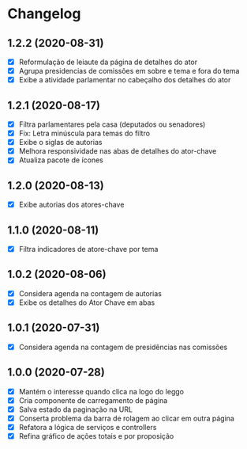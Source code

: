# Changelog

## 1.2.2 (2020-08-31)
- [x] Reformulação de leiaute da página de detalhes do ator
- [x] Agrupa presidencias de comissões em sobre e tema e fora do tema
- [x] Exibe a atividade parlamentar no cabeçalho dos detalhes do ator

## 1.2.1 (2020-08-17)
- [x] Filtra parlamentares pela casa (deputados ou senadores)
- [x] Fix: Letra minúscula para temas do filtro
- [x] Exibe o siglas de autorias
- [x] Melhora responsividade nas abas de detalhes do ator-chave
- [x] Atualiza pacote de ícones

## 1.2.0 (2020-08-13)
- [x] Exibe autorias dos atores-chave

## 1.1.0 (2020-08-11)
- [x] Filtra indicadores de atore-chave por tema

## 1.0.2 (2020-08-06)
- [x] Considera agenda na contagem de autorias
- [x] Exibe os detalhes do Ator Chave em abas

## 1.0.1 (2020-07-31)
- [x] Considera agenda na contagem de presidências nas comissões

## 1.0.0 (2020-07-28)

- [x] Mantém o interesse quando clica na logo do leggo
- [x] Cria componente de carregamento de página
- [x] Salva estado da paginação na URL
- [x] Conserta problema da barra de rolagem ao clicar em outra página
- [x] Refatora a lógica de serviços e controllers
- [x] Refina gráfico de ações totais e por proposição
